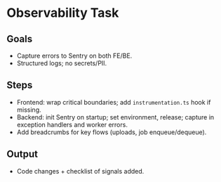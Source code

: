 # Observability Task

## Goals

- Capture errors to Sentry on both FE/BE.
- Structured logs; no secrets/PII.

## Steps

- Frontend: wrap critical boundaries; add `instrumentation.ts` hook if missing.
- Backend: init Sentry on startup; set environment, release; capture in exception handlers and worker errors.
- Add breadcrumbs for key flows (uploads, job enqueue/dequeue).

## Output

- Code changes + checklist of signals added.
